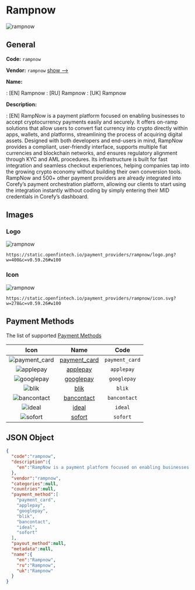 
# Rampnow 
![rampnow](https://static.openfintech.io/payment_providers/rampnow/logo.png?w=400&c=v0.59.26#w100)  

## General 
 
**Code:** `rampnow` 
 
**Vendor:** `rampnow` [show -->](/vendors/rampnow/) 
 
**Name:** 
 
:	[EN] Rampnow 
:	[RU] Rampnow 
:	[UK] Rampnow 
 
**Description:** 
 
: [EN] RampNow is a payment platform focused on enabling businesses to accept cryptocurrency payments easily and securely. It offers on-ramp solutions that allow users to convert fiat currency into crypto directly within apps, wallets, and platforms, streamlining the process of acquiring digital assets. Designed with both developers and end-users in mind, RampNow provides a compliant, user-friendly interface, supports multiple fiat currencies and blockchain networks, and ensures regulatory alignment through KYC and AML procedures. Its infrastructure is built for fast integration and seamless checkout experiences, helping companies tap into the growing crypto economy without building their own conversion tools. RampNow and 500+ other payment providers are already integrated into Corefy’s payment orchestration platform, allowing our clients to start using the integration instantly without coding by simply entering their MID credentials in Corefy’s dashboard. 
 

## Images 

### Logo 
 
![rampnow](https://static.openfintech.io/payment_providers/rampnow/logo.png?w=400&c=v0.59.26#w100)  

```
https://static.openfintech.io/payment_providers/rampnow/logo.png?w=400&c=v0.59.26#w100
```  

### Icon 
 
![rampnow](https://static.openfintech.io/payment_providers/rampnow/icon.svg?w=278&c=v0.59.26#w100)  

```
https://static.openfintech.io/payment_providers/rampnow/icon.svg?w=278&c=v0.59.26#w100
```  

## Payment Methods 
 
The list of supported [Payment Methods](/payment-methods/) 

|Icon|Name|Code| 
|:---:|:---:|:---:| 
|![payment_card](https://static.openfintech.io/payment_methods/payment_card/icon.svg?w=278&c=v0.59.26#w100) |[payment_card](/payment-methods/payment_card/)|`payment_card`| 
|![applepay](https://static.openfintech.io/payment_methods/applepay/icon.svg?w=278&c=v0.59.26#w100) |[applepay](/payment-methods/applepay/)|`applepay`| 
|![googlepay](https://static.openfintech.io/payment_methods/googlepay/icon.svg?w=278&c=v0.59.26#w100) |[googlepay](/payment-methods/googlepay/)|`googlepay`| 
|![blik](https://static.openfintech.io/payment_methods/blik/icon.png?w=278&c=v0.59.26#w100) |[blik](/payment-methods/blik/)|`blik`| 
|![bancontact](https://static.openfintech.io/payment_methods/bancontact/icon.png?w=278&c=v0.59.26#w100) |[bancontact](/payment-methods/bancontact/)|`bancontact`| 
|![ideal](https://static.openfintech.io/payment_methods/ideal/icon.svg?w=278&c=v0.59.26#w100) |[ideal](/payment-methods/ideal/)|`ideal`| 
|![sofort](https://static.openfintech.io/payment_methods/sofort/icon.svg?w=278&c=v0.59.26#w100) |[sofort](/payment-methods/sofort/)|`sofort`| 
 

## JSON Object 

```json
{
  "code":"rampnow",
  "description":{
    "en":"RampNow is a payment platform focused on enabling businesses to accept cryptocurrency payments easily and securely. It offers on-ramp solutions that allow users to convert fiat currency into crypto directly within apps, wallets, and platforms, streamlining the process of acquiring digital assets. Designed with both developers and end-users in mind, RampNow provides a compliant, user-friendly interface, supports multiple fiat currencies and blockchain networks, and ensures regulatory alignment through KYC and AML procedures. Its infrastructure is built for fast integration and seamless checkout experiences, helping companies tap into the growing crypto economy without building their own conversion tools. RampNow and 500+ other payment providers are already integrated into Corefy\u2019s payment orchestration platform, allowing our clients to start using the integration instantly without coding by simply entering their MID credentials in Corefy\u2019s dashboard."
  },
  "vendor":"rampnow",
  "categories":null,
  "countries":null,
  "payment_method":[
    "payment_card",
    "applepay",
    "googlepay",
    "blik",
    "bancontact",
    "ideal",
    "sofort"
  ],
  "payout_method":null,
  "metadata":null,
  "name":{
    "en":"Rampnow",
    "ru":"Rampnow",
    "uk":"Rampnow"
  }
}
```  
